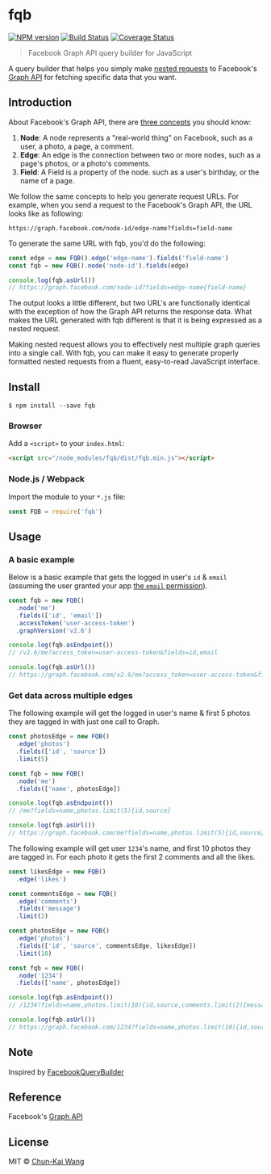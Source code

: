 # fqb

[![NPM version][npm-image]][npm-url]
[![Build Status][travis-image]][travis-url]
[![Coverage Status][codecov-image]][codecov-url]

> Facebook Graph API query builder for JavaScript

A query builder that helps you simply make [nested requests](https://developers.facebook.com/docs/graph-api/using-graph-api#fieldexpansion) to Facebook's [Graph API](https://developers.facebook.com/docs/graph-api) for fetching specific data that you want.

## Introduction

About Facebook's Graph API, there are [three concepts](https://developers.facebook.com/docs/graph-api/quickstart#basics) you should know:

1. **Node**: A node represents a "real-world thing" on Facebook, such as a user, a photo, a page, a comment.
2. **Edge**: An edge is the connection between two or more nodes, such as a page's photos, or a photo's comments.
3. **Field**: A Field is a property of the node. such as a user's birthday, or the name of a page.

We follow the same concepts to help you generate request URLs. For example, when you send a request to the Facebook's Graph API, the URL looks like as following:

```
https://graph.facebook.com/node-id/edge-name?fields=field-name
```

To generate the same URL with fqb, you'd do the following:

```js
const edge = new FQB().edge('edge-name').fields('field-name')
const fqb = new FQB().node('node-id').fields(edge)

console.log(fqb.asUrl())
// https://graph.facebook.com/node-id?fields=edge-name{field-name}
```

The output looks a little different, but two URL's are functionally identical with the exception of how the Graph API returns the response data. What makes the URL generated with fqb different is that it is being expressed as a nested request.

Making nested request allows you to effectively nest multiple graph queries into a single call. With fqb, you can make it easy to generate properly formatted nested requests from a fluent, easy-to-read JavaScript interface.

## Install

```shell
$ npm install --save fqb
```

### Browser

Add a `<script>` to your `index.html`:

```html
<script src="/node_modules/fqb/dist/fqb.min.js"></script>
```

### Node.js / Webpack

Import the module to your `*.js` file:

```js
const FQB = require('fqb')
```

## Usage

### A basic example

Below is a basic example that gets the logged in user's `id` & `email` (assuming the user granted your app [the `email` permission](https://developers.facebook.com/docs/facebook-login/permissions#reference-email)).

```js
const fqb = new FQB()
  .node('me')
  .fields(['id', 'email'])
  .accessToken('user-access-token')
  .graphVersion('v2.6')

console.log(fqb.asEndpoint())
// /v2.6/me?access_token=user-access-token&fields=id,email

console.log(fqb.asUrl())
// https://graph.facebook.com/v2.6/me?access_token=user-access-token&fields=id,email
```

### Get data across multiple edges

The following example will get the logged in user's name & first 5 photos they are tagged in with just one call to Graph.

```js
const photosEdge = new FQB()
  .edge('photos')
  .fields(['id', 'source'])
  .limit(5)

const fqb = new FQB()
  .node('me')
  .fields(['name', photosEdge])

console.log(fqb.asEndpoint())
// /me?fields=name,photos.limit(5){id,source}

console.log(fqb.asUrl())
// https://graph.facebook.com/me?fields=name,photos.limit(5){id,source}
```

The following example will get user `1234`'s name, and first 10 photos they are tagged in. For each photo it gets the first 2 comments and all the likes.

```js
const likesEdge = new FQB()
  .edge('likes')

const commentsEdge = new FQB()
  .edge('comments')
  .fields('message')
  .limit(2)

const photosEdge = new FQB()
  .edge('photos')
  .fields(['id', 'source', commentsEdge, likesEdge])
  .limit(10)

const fqb = new FQB()
  .node('1234')
  .fields(['name', photosEdge])

console.log(fqb.asEndpoint())
// /1234?fields=name,photos.limit(10){id,source,comments.limit(2){message},likes}

console.log(fqb.asUrl())
// https://graph.facebook.com/1234?fields=name,photos.limit(10){id,source,comments.limit(2){message},likes}
```

## Note

Inspired by [FacebookQueryBuilder](https://github.com/SammyK/FacebookQueryBuilder)

## Reference

Facebook's [Graph API](https://developers.facebook.com/docs/graph-api)

## License

MIT © [Chun-Kai Wang](https://github.com/chunkai1312)

[npm-image]: https://img.shields.io/npm/v/fqb.svg
[npm-url]: https://npmjs.org/package/fqb
[travis-image]: https://img.shields.io/travis/chunkai1312/fqb.svg
[travis-url]: https://travis-ci.org/chunkai1312/fqb
[codecov-image]: https://img.shields.io/codecov/c/github/chunkai1312/fqb.svg
[codecov-url]: https://codecov.io/gh/chunkai1312/fqb
